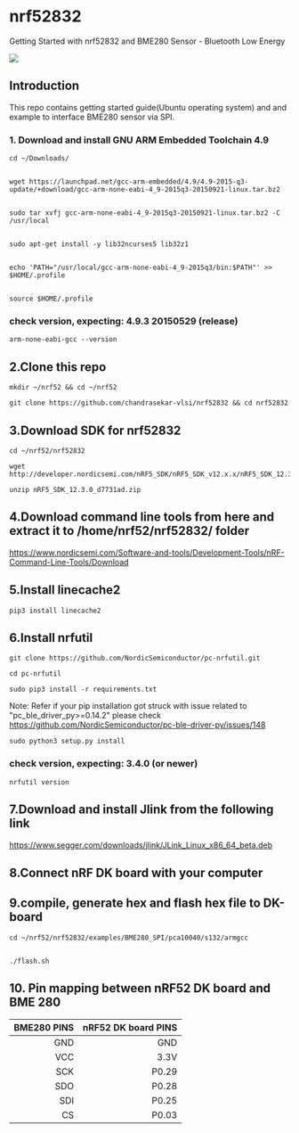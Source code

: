 # nrf52832
Getting Started with nrf52832 and BME280 Sensor - Bluetooth Low Energy 

[![](https://www.nordicsemi.com/-/media/Images/Products/DevKits/nRF52-Series/nRF52-DK/nRF52-DK.png?h=530&la=en&mw=350&w=350&hash=48D397A047A718030261F80211DC881F8EFEA55D)](http://nordicsemi.com)

## Introduction

This repo contains getting started guide(Ubuntu operating system) and and example to interface BME280 sensor via SPI. 


### 1. Download and install GNU ARM Embedded Toolchain 4.9

```
cd ~/Downloads/


wget https://launchpad.net/gcc-arm-embedded/4.9/4.9-2015-q3-update/+download/gcc-arm-none-eabi-4_9-2015q3-20150921-linux.tar.bz2


sudo tar xvfj gcc-arm-none-eabi-4_9-2015q3-20150921-linux.tar.bz2 -C /usr/local


sudo apt-get install -y lib32ncurses5 lib32z1


echo 'PATH="/usr/local/gcc-arm-none-eabi-4_9-2015q3/bin:$PATH"' >> $HOME/.profile


source $HOME/.profile
```

### check version, expecting: 4.9.3 20150529 (release)

```
arm-none-eabi-gcc --version
```

## 2.Clone this repo

```
mkdir ~/nrf52 && cd ~/nrf52
```

```
git clone https://github.com/chandrasekar-vlsi/nrf52832 && cd nrf52832
```

## 3.Download SDK for nrf52832

```
cd ~/nrf52/nrf52832

wget http://developer.nordicsemi.com/nRF5_SDK/nRF5_SDK_v12.x.x/nRF5_SDK_12.3.0_d7731ad.zip
```

```
unzip nRF5_SDK_12.3.0_d7731ad.zip
```

## 4.Download command line tools from here and extract it to /home/nrf52/nrf52832/ folder


https://www.nordicsemi.com/Software-and-tools/Development-Tools/nRF-Command-Line-Tools/Download



## 5.Install linecache2
```
pip3 install linecache2
```

## 6.Install nrfutil

```
git clone https://github.com/NordicSemiconductor/pc-nrfutil.git
```

```
cd pc-nrfutil

sudo pip3 install -r requirements.txt
```
Note:  Refer if your pip installation got struck with issue related to "pc_ble_driver_py>=0.14.2" please check https://github.com/NordicSemiconductor/pc-ble-driver-py/issues/148

```
sudo python3 setup.py install
```

### check version, expecting: 3.4.0 (or newer)

```
nrfutil version
```

## 7.Download and install Jlink from the following link

https://www.segger.com/downloads/jlink/JLink_Linux_x86_64_beta.deb


## 8.Connect nRF DK board with your computer

## 9.compile, generate hex and flash hex file to DK-board

```
cd ~/nrf52/nrf52832/examples/BME280_SPI/pca10040/s132/armgcc


./flash.sh
```

## 10. Pin mapping between nRF52 DK board and BME 280


| BME280 PINS   |  nRF52 DK board PINS   |
|--------------:|-----------------------:|
| GND           |  GND                   |
| VCC           | 3.3V                   |
| SCK           | P0.29                  |
| SDO           | P0.28                  |
| SDI           | P0.25                  |
| CS            | P0.03                  |
